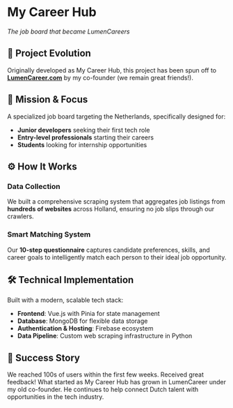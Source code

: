 # My Career Hub

_The job board that became LumenCareers_

## 🌟 Project Evolution

Originally developed as My Career Hub, this project has been spun off to **[LumenCareer.com](https://lumencareer.com)** by my co-founder (we remain great friends!).

## 🎯 Mission & Focus

A specialized job board targeting the Netherlands, specifically designed for:

- **Junior developers** seeking their first tech role
- **Entry-level professionals** starting their careers
- **Students** looking for internship opportunities

## ⚙️ How It Works

### Data Collection

We built a comprehensive scraping system that aggregates job listings from **hundreds of websites** across Holland, ensuring no job slips through our crawlers.

### Smart Matching System

Our **10-step questionnaire** captures candidate preferences, skills, and career goals to intelligently match each person to their ideal job opportunity.

## 🛠️ Technical Implementation

Built with a modern, scalable tech stack:

- **Frontend**: Vue.js with Pinia for state management
- **Database**: MongoDB for flexible data storage
- **Authentication & Hosting**: Firebase ecosystem
- **Data Pipeline**: Custom web scraping infrastructure in Python

## 🚀 Success Story

We reached 100s of users within the first few weeks. Received great feedback! What started as My Career Hub has grown in LumenCareer under my old co-founder. He continues to help connect Dutch talent with opportunities in the tech industry.
